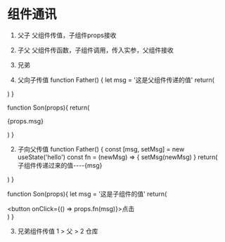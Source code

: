 # 组件通讯
1. 父子  父组件传值，子组件props接收
2. 子父  父组件传函数，子组件调用，传入实参，父组件接收
3. 兄弟  





1. 父向子传值
function Father() {
  let msg = '这是父组件传递的值'
  return(
    <div>
      <Son msg={msg} />
    </div>
  )
}

function Son(props){
  return(
    <div>
      <p>{props.msg}</p>
    </div>
  )
}

2. 子向父传值
function Father() {
  const [msg, setMsg] = new useState('hello')
  const fn = (newMsg) => {
    setMsg(newMsg)
  }
  return(
    <div>
      <Son fn={fn} />
      <div>子组件传递过来的值----{msg}</div>
    </div>
  )
}

function Son(props){
  let msg = '这是子组件的值'
  return(
    <div>
      <button onClick={() => props.fn(msg)}>点击</button>
    </div>
  )
}


3. 兄弟组件传值  1 > 父 > 2  仓库
